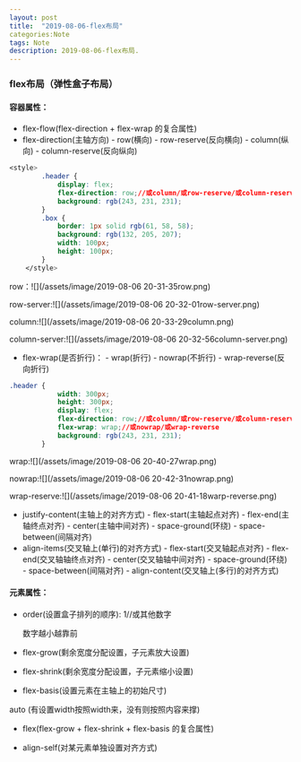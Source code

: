 ```yaml
---
layout: post
title:  "2019-08-06-flex布局"
categories:Note
tags: Note
description: 2019-08-06-flex布局.
---
```


### flex布局（弹性盒子布局）

#### 容器属性：

- flex-flow(flex-direction + flex-wrap 的复合属性)
- flex-direction(主轴方向)
    		- row(横向)
        	- row-reserve(反向横向)
          	- column(纵向)
            - column-reserve(反向纵向)

```css
<style>
        .header {
            display: flex;
            flex-direction: row;//或column/或row-reserve/或column-reserve
            background: rgb(243, 231, 231);
        }
        .box {
            border: 1px solid rgb(61, 58, 58);
            background: rgb(132, 205, 207);
            width: 100px;
            height: 100px;
        }
    </style>
```

row：![](/assets/image/2019-08-06 20-31-35row.png)

row-server:![](/assets/image/2019-08-06 20-32-01row-server.png)

column:![](/assets/image/2019-08-06 20-33-29column.png)

column-server:![](/assets/image/2019-08-06 20-32-56column-server.png)

 - flex-wrap(是否折行)：
    		- wrap(折行)
        	- nowrap(不折行)
          	- wrap-reverse(反向折行)

```css
.header {
            width: 300px;
            height: 300px;
            display: flex;
            flex-direction: row;//或column/或row-reserve/或column-reserve
            flex-wrap: wrap;//或nowrap/或wrap-reverse
            background: rgb(243, 231, 231);
        }
```

wrap:![](/assets/image/2019-08-06 20-40-27wrap.png)

nowrap:![](/assets/image/2019-08-06 20-42-31nowrap.png)

wrap-reserve:![](/assets/image/2019-08-06 20-41-18warp-reverse.png)

 - justify-content(主轴上的对齐方式)
		- flex-start(主轴起点对齐)
      	- flex-end(主轴终点对齐)
      	- center(主轴中间对齐)
      	- space-ground(环绕)
      	- space-between(间隔对齐)
 - align-items(交叉轴上(单行)的对齐方式)
    	- flex-start(交叉轴起点对齐)
        - flex-end(交叉轴轴终点对齐)
        - center(交叉轴轴中间对齐)
        - space-ground(环绕)
        - space-between(间隔对齐)
		- align-content(交叉轴上(多行)的对齐方式)

#### 元素属性：

- order(设置盒子排列的顺序): 1//或其他数字

  数字越小越靠前

- flex-grow(剩余宽度分配设置，子元素放大设置)

- flex-shrink(剩余宽度分配设置，子元素缩小设置)

- flex-basis(设置元素在主轴上的初始尺寸)

auto (有设置width按照width来，没有则按照内容来撑)

- flex(flex-grow + flex-shrink + flex-basis 的复合属性)

- align-self(对某元素单独设置对齐方式)



